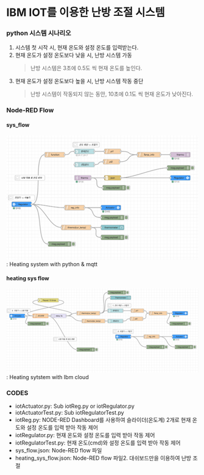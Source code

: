 # IBM IOT를 이용한 난방 조절 시스템
### python 시스템 시나리오
1. 시스템 첫 시작 시, 현재 온도와 설정 온도를 입력받는다. 
2. 현재 온도가 설정 온도보다 낮을 시, 난방 시스템 가동
   > 난방 시스템은 3초에 0.5도 씩 현재 온도를 높인다.
3. 현재 온도가 설정 온도보다 높을 시, 난방 시스템 작동 중단
   > 난방 시스템이 작동되지 않는 동안, 10초에 0.1도 씩 현재 온도가 낮아진다.

### Node-RED Flow
#### sys_flow
![Alt text](images/sys_flow.png)
: Heating system with python & mqtt

#### heating sys flow
![Alt text](images/heating_sys.png)
: Heating sytstem with Ibm cloud


### CODES
- iotActuator.py: Sub iotReg.py or iotRegulator.py
- iotActuatorTest.py: Sub iotRegulatorTest.py
- iotReg.py: NODE-RED Dashboard를 사용하여 슬라이더(온도계) 2개로 현재 온도와 설정 온도를 입력 받아 작동 제어
- iotRegulator.py: 현재 온도와 설정 온도를 입력 받아 작동 제어
- iotRegulatorTest.py: 현재 온도(cmd)와 설정 온도를 입력 받아 작동 제어
- sys_flow.json: Node-RED flow 파일
- heating_sys_flow.json: Node-RED flow 파일2. 대쉬보드만을 이용하여 난방 조절
